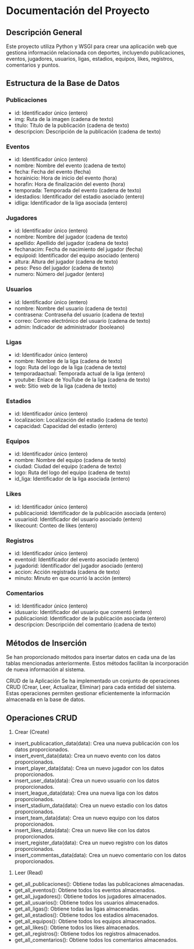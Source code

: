 # Documentación del Proyecto

## Descripción General

Este proyecto utiliza Python y WSGI para crear una aplicación web que gestiona información relacionada con deportes, incluyendo publicaciones, eventos, jugadores, usuarios, ligas, estadios, equipos, likes, registros, comentarios y puntos.

## Estructura de la Base de Datos
### Publicaciones
 - id: Identificador único (entero)
 - img: Ruta de la imagen (cadena de texto)
 - titulo: Título de la publicación (cadena de texto)
 - descripcion: Descripción de la publicación (cadena de texto)
### Eventos
 - id: Identificador único (entero)
 - nombre: Nombre del evento (cadena de texto)
 - fecha: Fecha del evento (fecha)
 - horainicio: Hora de inicio del evento (hora)
 - horafin: Hora de finalización del evento (hora)
 - temporada: Temporada del evento (cadena de texto)
 - idestadios: Identificador del estadio asociado (entero)
 - idliga: Identificador de la liga asociada (entero)
### Jugadores
 - id: Identificador único (entero)
 - nombre: Nombre del jugador (cadena de texto)
 - apellido: Apellido del jugador (cadena de texto)
 - fechanacim: Fecha de nacimiento del jugador (fecha)
 - equipoid: Identificador del equipo asociado (entero)
 - altura: Altura del jugador (cadena de texto)
 - peso: Peso del jugador (cadena de texto)
 - numero: Número del jugador (entero)
### Usuarios
 - id: Identificador único (entero)
 - nombre: Nombre del usuario (cadena de texto)
 - contrasena: Contraseña del usuario (cadena de texto)
 - correo: Correo electrónico del usuario (cadena de texto)
 - admin: Indicador de administrador (booleano)
### Ligas
 - id: Identificador único (entero)
 - nombre: Nombre de la liga (cadena de texto)
 - logo: Ruta del logo de la liga (cadena de texto)
 - temporadaactual: Temporada actual de la liga (entero)
 - youtube: Enlace de YouTube de la liga (cadena de texto)
 - web: Sitio web de la liga (cadena de texto)
### Estadios
 - id: Identificador único (entero)
 - localizacion: Localización del estadio (cadena de texto)
 - capacidad: Capacidad del estadio (entero)
### Equipos
 - id: Identificador único (entero)
 - nombre: Nombre del equipo (cadena de texto)
 - ciudad: Ciudad del equipo (cadena de texto)
 - logo: Ruta del logo del equipo (cadena de texto)
 - id_liga: Identificador de la liga asociada (entero)
### Likes
 - id: Identificador único (entero)
 - publicacionid: Identificador de la publicación asociada (entero)
 - usuarioid: Identificador del usuario asociado (entero)
 - likecount: Conteo de likes (entero)
### Registros
 - id: Identificador único (entero)
 - eventoid: Identificador del evento asociado (entero)
 - jugadorid: Identificador del jugador asociado (entero)
 - accion: Acción registrada (cadena de texto)
 - minuto: Minuto en que ocurrió la acción (entero)
### Comentarios
 - id: Identificador único (entero)
 - idusuario: Identificador del usuario que comentó (entero)
 - publicacionid: Identificador de la publicación asociada (entero)
 - descripcion: Descripción del comentario (cadena de texto)

## Métodos de Inserción
Se han proporcionado métodos para insertar datos en cada una de las tablas mencionadas anteriormente. Estos métodos facilitan la incorporación de nueva información al sistema.

CRUD de la Aplicación
Se ha implementado un conjunto de operaciones CRUD (Crear, Leer, Actualizar, Eliminar) para cada entidad del sistema. Estas operaciones permiten gestionar eficientemente la información almacenada en la base de datos.

## Operaciones CRUD
1. Crear (Create)
 - insert_publicacation_data(data): Crea una nueva publicación con los datos proporcionados.
 - insert_event_data(data): Crea un nuevo evento con los datos proporcionados.
 - insert_player_data(data): Crea un nuevo jugador con los datos proporcionados.
 - insert_user_data(data): Crea un nuevo usuario con los datos proporcionados.
 - insert_league_data(data): Crea una nueva liga con los datos proporcionados.
 - insert_stadium_data(data): Crea un nuevo estadio con los datos proporcionados.
 - insert_team_data(data): Crea un nuevo equipo con los datos proporcionados.
 - insert_likes_data(data): Crea un nuevo like con los datos proporcionados.
 - insert_register_data(data): Crea un nuevo registro con los datos proporcionados.
 - insert_commentas_data(data): Crea un nuevo comentario con los datos proporcionados.
1. Leer (Read)
 - get_all_publicaciones(): Obtiene todas las publicaciones almacenadas.
 - get_all_eventos(): Obtiene todos los eventos almacenados.
 - get_all_jugadores(): Obtiene todos los jugadores almacenados.
 - get_all_usuarios(): Obtiene todos los usuarios almacenados.
 - get_all_ligas(): Obtiene todas las ligas almacenadas.
 - get_all_estadios(): Obtiene todos los estadios almacenados.
 - get_all_equipos(): Obtiene todos los equipos almacenados.
 - get_all_likes(): Obtiene todos los likes almacenados.
 - get_all_registros(): Obtiene todos los registros almacenados.
 - get_all_comentarios(): Obtiene todos los comentarios almacenados.
